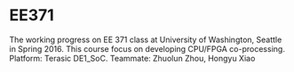 # EE371
The working progress on EE 371 class at University of Washington, Seattle in Spring 2016. This course focus on developing CPU/FPGA co-processing. Platform: Terasic DE1_SoC. Teammate: Zhuolun Zhou, Hongyu Xiao
